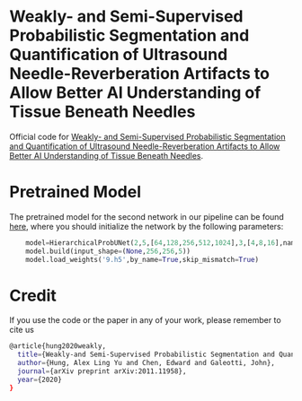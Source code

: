 # Weakly- and Semi-Supervised Probabilistic Segmentation and Quantification of Ultrasound Needle-Reverberation Artifacts to Allow Better AI Understanding of Tissue Beneath Needles

Official code for [Weakly- and Semi-Supervised Probabilistic Segmentation and Quantification of Ultrasound Needle-Reverberation Artifacts to Allow Better AI Understanding of Tissue Beneath Needles](https://arxiv.org/pdf/2011.11958.pdf).

# Pretrained Model
The pretrained model for the second network in our pipeline can be found [here](https://drive.google.com/file/d/1WNSb3xNdmy8hk2SwlhCxxTl-LGH-fqvp/view?usp=sharing), where you should initialize the network by the following parameters:
```python
	model=HierarchicalProbUNet(2,5,[64,128,256,512,1024],3,[4,8,16],name='ProbUNet')
	model.build(input_shape=(None,256,256,5))
	model.load_weights('9.h5',by_name=True,skip_mismatch=True)
```


# Credit 
If you use the code or the paper in any of your work, please remember to cite us
```bash
@article{hung2020weakly,
  title={Weakly-and Semi-Supervised Probabilistic Segmentation and Quantification of Ultrasound Needle-Reverberation Artifacts to Allow Better AI Understanding of Tissue Beneath Needles},
  author={Hung, Alex Ling Yu and Chen, Edward and Galeotti, John},
  journal={arXiv preprint arXiv:2011.11958},
  year={2020}
}
```